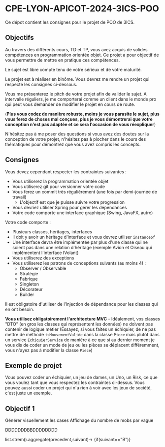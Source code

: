 # CPE-LYON-APICOT-2024-3ICS-POO

Ce dépot contient les consignes pour le projet de POO de 3ICS.

## Objectifs

Au travers des différents cours, TD et TP, vous avez acquis de solides compétences en programmation orientée objet. Ce projet a pour objectif de vous permettre de mettre en pratique ces compétences.

Le sujet est libre compte tenu de votre sérieux et de votre maturité.

Le projet est à réaliser en binôme. Vous devrez me rendre un projet qui respecte les consignes ci-dessous.

Vous me présenterez le pitch de votre projet afin de valider le sujet.
A intervalle réguliers, je me comporterai comme un client dans le monde pro qui peut vous demander de modifier le projet en cours de route.

(**Plus vous codez de manière robuste, moins je vous parasite le sujet, plus vous ferez de choses mal conçues, plus je vous démontrerai que votre conception n'est pas adaptée et ce sera l'occasion de vous réexpliquer**)

N'hésitez pas à me poser des questions si vous avez des doutes sur la conception de votre projet, n'hésitez pas à piocher dans le cours des thématiques pour démontrez que vous avez compris les concepts.

## Consignes

Vous devez cependant respecter les contraintes suivantes :
- Vous utiliserez la programmation orientée objet
- Vous utiliserez git pour versionner votre code
- Vous ferez un commit très régulièrement (une fois par demi-journée de travail)
    - L'objectif est que je puisse suivre votre progression
- Vous devriez utiliser Spring pour gérer les dépendances
- Votre code comporte une interface graphique (Swing, JavaFX, autre)


Votre code comporte :
- Plusieurs classes, héritages, interfaces
- Il doit y avoir un héritage d'interface et vous devrez utiliser `instanceof`
- Une interface devra être implémentée par plus d'une classe qui ne soient pas dans une relation d'héritage (exemple Avion et Oiseau qui implémentent l'interface IVolant)
- Vous utiliserez des exceptions
- Vous utiliserez les patrons de conceptions suivants (au moins 4) :
    - Observer / Observable
    - Stratégie
    - Fabrique
    - Singleton
    - Décorateur
    - Builder

Il est obligatoire d'utiliser de l'injection de dépendance pour les classes qui en ont besoin.

**Vous utilisez obligatoirement l'architecture MVC**
    - Idéalement, vos classes "DTO" (en gros les classes qui représentent les données) ne doivent pas contenir de logique métier
    (Essayez, si vous faites un échiquier, de ne pas mettre de méthode `isMouvementValide` dans la classe `Piece` mais plutôt dans un service `EchiquierService` de manière à ce que si au dernier moment je vous dis de coder un mode de jeu ou les pièces se déplacent différemment, vous n'ayez pas à modifier la classe `Piece`)


## Exemple de projet

Vous pouvez coder un échiquier, un jeu de dames, un Uno, un Risk, ce que vous voulez tant que vous respectez les contraintes ci-dessus.
Vous pouvez aussi coder un projet qui n'a rien à voir avec les jeux de société, c'est juste un exemple.


## Objectif 1

Générer visuellement les cases
Affichage du nombre de mobs par vague




DDDDDDDBBDDDDDDDD


list.strem().aggregate(precedent,suivant)-> {if(suivant=="B")}
